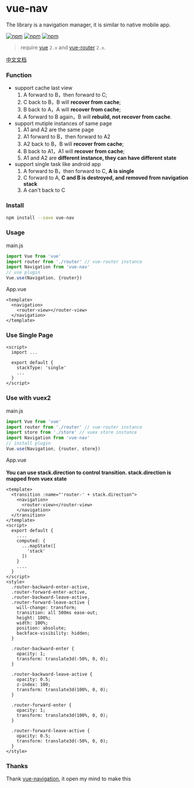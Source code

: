 # vue-nav

The library is a navigation manager, it is similar to native mobile app. 

[![npm](https://img.shields.io/npm/v/vue-nav.svg)](https://www.npmjs.com/package/vue-nav)
[![npm](https://img.shields.io/npm/dm/vue-nav.svg)](https://www.npmjs.com/package/vue-nav)
[![npm](https://img.shields.io/npm/l/vue-nav.svg)](https://www.npmjs.com/package/vue-nav)

> require [vue](https://github.com/vuejs/vue) `2.x` and [vue-router](https://github.com/vuejs/vue-router) `2.x`.

[中文文档](https://github.com/nearspears/vue-nav/blob/master/README_CN.md)

### Function
- support cache last view
  1. A forward to B，then forward to C;
  2. C back to B，B will **recover from cache**;
  3. B back to A，A will **recover from cache**;
  4. A forward to B again，B will **rebuild, not recover from cache**.
- support mutiple instances of same page
  1. A1 and A2 are the same page
  2. A1 forward to B，then forward to A2
  3. A2 back to B，B will **recover from cache**;
  4. B back to A1，A1 will **recover from cache**;
  5. A1 and A2 are **different instance, they can have different state**
- support single task like android app
  1. A forward to B，then forward to C, **A is single**
  2. C forward to A, **C and B is destroyed, and removed from navigation stack**
  3. A can't back to C

### Install
```bash
npm install --save vue-nav
```

### Usage
main.js

```javascript
import Vue from 'vue'
import router from './router' // vue-router instance
import Navigation from 'vue-nav'
// use plugin
Vue.use(Navigation, {router})
```
App.vue

```vue
<template>
  <navigation>
    <router-view></router-view>
  </navigation>
</template>
```
### Use Single Page
```vue
<script>
  import ...

  export default {
    stackType: 'single'
    ...
  }
</script>
```

### Use with vuex2

main.js

```javascript
import Vue from 'vue'
import router from './router' // vue-router instance
import store from './store' // vuex store instance
import Navigation from 'vue-nav'
// install plugin
Vue.use(Navigation, {router, store})
```

App.vue<br/><br/>
**You can use stack.direction to control transition. stack.direction is mapped from vuex state**
```vue
<template>
  <transition :name="'router-' + stack.direction">
    <navigation>
      <router-view></router-view>
    </navigation>
  </transition>
</template>
<script>
  export default {
    ....
    computed: {
      ...mapState([
        'stack'
      ])
    }
    ....
  }
</script>
<style>
  .router-backward-enter-active,
  .router-forward-enter-active,
  .router-backward-leave-active,
  .router-forward-leave-active {
    will-change: transform;
    transition: all 500ms ease-out;
    height: 100%;
    width: 100%;
    position: absolute;
    backface-visibility: hidden;
  }

  .router-backward-enter {
    opacity: 1;
    transform: translate3d(-50%, 0, 0);
  }

  .router-backward-leave-active {
    opacity: 0.5;
    z-index: 100;
    transform: translate3d(100%, 0, 0);
  }

  .router-forward-enter {
    opacity: 1;
    transform: translate3d(100%, 0, 0);
  }

  .router-forward-leave-active {
    opacity: 0.5;
    transform: translate3d(-50%, 0, 0);
  }
</style>
```

### Thanks
Thank [vue-navigation](https://github.com/zack24q/vue-navigation), it open my mind to make this